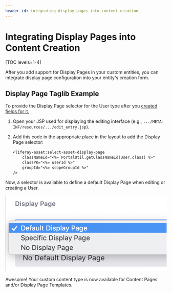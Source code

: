 ```yaml
---
header-id: integrating-display-pages-into-content-creation
---
```


# Integrating Display Pages into Content Creation

[TOC levels=1-4]

After you add support for Display Pages in your custom entities, you can
integrate display page configuration into your entity's creation form.

## Display Page Taglib Example

To provide the Display Page selector for the User type after you 
[created fields for it](/docs/7-2/frameworks/-/knowledge_base/f/specifying-the-fields-of-a-custom-content-type),

1.  Open your JSP used for displaying the editing interface (e.g.,
    `.../META-INF/resources/.../edit_entry.jsp`).

2.  Add this code in the appropriate place in the layout to add the Display Page
    selector:

    ```markup
    <liferay-asset:select-asset-display-page
        classNameId="<%= PortalUtil.getClassNameId(User.class) %>"
      	classPK="<%= userId %>"
      	groupId="<%= scopeGroupId %>"
    />
    ```

Now, a selector is available to define a default Display Page when editing or
creating a User.

![Figure 1: You need to add the Display Page selection to your content type's create/edit page to define the Display Page for each instance of that asset.](../../../images/display-pages-select-default-display-page.png)

Awesome! Your custom content type is now available for Content Pages and/or
Display Page Templates.
